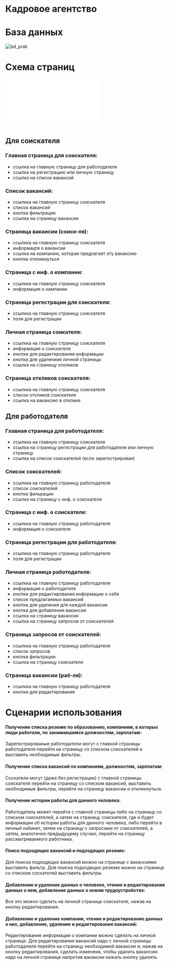 # Кадровое агентство
# База данных

![bd_prak](https://user-images.githubusercontent.com/121457645/221985624-a99afbd9-d784-4f53-bfff-5654c3619398.svg)

# Схема страниц

![bd_prak](shema_prak.pdf)

## Для соискателя
### Главная страница для соискателя:
  - ссылка на главную страницу для работодателя
  - ссылка на регистрацию или личную страницу
  - ссылка на список вакансий
### Список вакансий:
  - ссылкка на главную страницу соискателя
  - список вакансий
  - кнопка фильтрации
  - ссылка на страницу вакансии
### Страница вакансии (соиск-ля):
  - ссылкка на главную страницу соискателя
  - информацтя о вакансии
  - ссылка на компанию, которая предлагает эту вакансию
  - кнопка откликнуться
### Страница с инф. о компании:
  - ссылкка на главную страницу соискателя
  - информация о кампании
### Страница регестрации для соискателя:
  - ссылкка на главную страницу соискателя
  - поля для регистрации
### Личная страница соикателя:
  - ссылкка на главную страницу соискателя
  - информация о соискателе
  - кнопки для редактирования информации
  - кнопка для удалениия личной страницы
  - ссылка на страницу откликов
### Страница откликов соискателя:
  - ссылкка на главную страницу соискателя
  - список откликов соискателя
  - ссылка на вакансию в отклике
 
## Для работодателя
### Главная страница для работодателя:
  - ссылкка на главную страницу соискателя
  - ссылка на страницу регистрации для работодателя или личную страницу
  - ссылка на список соискателей (если зарегестрирован)
### Список соискателей:
  - ссылкка на главную страницу работодателя
  - список соискателей
  - кнопка фильрации
  - ссылка на страницу с инф. о соискателе
### Страница с инф. о соискателе:
  - ссылкка на главную страницу работодателя
  - информация о соискателе
### Страница регестрации для работодателя:
  - ссылкка на главную страницу работодателя
  - поля для регистрации
### Личная страница работодателя:
  - ссылкка на главную страницу работодателя
  - информация о работодателе
  - кнопки для редактирования информации о себе
  - список предлагаемых вакансий
  - кнопка для удаления для каждой вакансии
  - кнопка для добавления вакансии
  - ссылка на страницу вакансии
  - ссылка на страницу запросов от соискателей
### Страница запросов от соискателей:
  - ссылкка на главную страницу работодателя
  - список запросов
  - кнопка фильтрации
  - ссылка на страницу соискателя
### Страница вакансии (раб-ля):
  - ссылкка на главную страницу работодателя
  - кнопки для редактирования

# Сценарии использования
#### Получение списка резюме по образованию, компаниям, в которых люди работали, по занимавшимся должностям, зарплатам:
Зарегестрированые работодатели могут с главной страницы работодателя перейти на страницу со списком соискателей и выставить необходимые фильтры.
#### Получение списка вакансий по компаниям, должностям, зарплатам:
Соскатели могут (даже без регистрации) с главной страницы соискателя перейти на страницу со списком вакансий, выставить необходимые фильтры, перейти на страницу вакансии и откликнуться.
#### Получение истории работы для данного человека:
Работодатель может перейти с главной страницы либо на страницу со списком соискателей, а затем на страницу соискателя, где и будет информации об истории работы для данного человека, либо перейти в личный кабинет, затем на страницу с запросами от соискателей, а затем, аналогично предыдущему случаю, перейти на страницу рассматриваемого работника.
#### Поиск подходящих вакансий и подходящих резюме:
Для поиска подходящих вакансий можно на странице с вакансиями выставить фильтр. Для поиска подходящих резюме можно на странице со списком соскателей выставить фильтры.
#### Добавление и удаление данных о человеке, чтение и редактирование данных о нем, добавление данных о новом трудоустройстве:
Все это можно сделать на личной странице соискателя, нажав на кнопку редактирования.
#### Добавление и удаление компании, чтение и редактирование данных о них, добавление, удаление и редактирование вакансий:
Редактирование информации о компании можно сделать на личной странице. Для редактирования вакансий надо с личной страницы работодалеля перейти на страницу необходимой вакансии и, нажав на кнопку редактирования, сделать изменеия, чтобы удалить вакансию надо на личной странице напротив вакансии нажать кнопку удалить.
